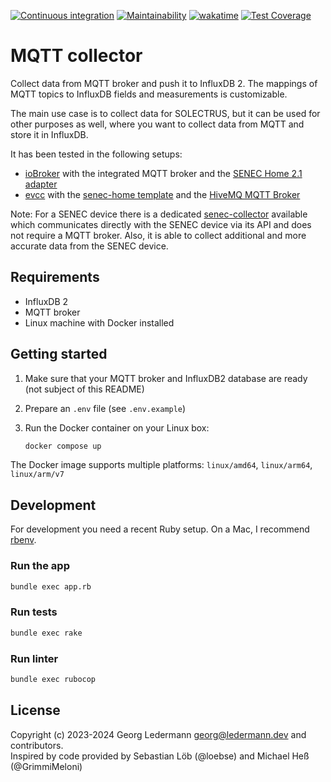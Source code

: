 [![Continuous integration](https://github.com/solectrus/mqtt-collector/actions/workflows/push.yml/badge.svg)](https://github.com/solectrus/mqtt-collector/actions/workflows/push.yml)
[![Maintainability](https://api.codeclimate.com/v1/badges/22171f55998309dcdfe1/maintainability)](https://codeclimate.com/github/solectrus/mqtt-collector/maintainability)
[![wakatime](https://wakatime.com/badge/user/697af4f5-617a-446d-ba58-407e7f3e0243/project/233968fc-9ac5-4c50-952f-ec1a37b3df85.svg)](https://wakatime.com/badge/user/697af4f5-617a-446d-ba58-407e7f3e0243/project/233968fc-9ac5-4c50-952f-ec1a37b3df85)
[![Test Coverage](https://api.codeclimate.com/v1/badges/22171f55998309dcdfe1/test_coverage)](https://codeclimate.com/github/solectrus/mqtt-collector/test_coverage)

# MQTT collector

Collect data from MQTT broker and push it to InfluxDB 2. The mappings of MQTT topics to InfluxDB fields and measurements is customizable.

The main use case is to collect data for SOLECTRUS, but it can be used for other purposes as well, where you want to collect data from MQTT and store it in InfluxDB.

It has been tested in the following setups:

- [ioBroker](https://www.iobroker.net/) with the integrated MQTT broker and the [SENEC Home 2.1 adapter](https://github.com/nobl/ioBroker.senec)
- [evcc](https://evcc.io/) with the [senec-home template](https://github.com/evcc-io/evcc/blob/master/templates/definition/meter/senec-home.yaml) and the [HiveMQ MQTT Broker](https://www.hivemq.com/public-mqtt-broker/)

Note: For a SENEC device there is a dedicated [senec-collector](https://github.com/solectrus/senec-collector) available which communicates directly with the SENEC device via its API and does not require a MQTT broker. Also, it is able to collect additional and more accurate data from the SENEC device.

## Requirements

- InfluxDB 2
- MQTT broker
- Linux machine with Docker installed

## Getting started

1. Make sure that your MQTT broker and InfluxDB2 database are ready (not subject of this README)

2. Prepare an `.env` file (see `.env.example`)

3. Run the Docker container on your Linux box:

   ```bash
   docker compose up
   ```

The Docker image supports multiple platforms: `linux/amd64`, `linux/arm64`, `linux/arm/v7`

## Development

For development you need a recent Ruby setup. On a Mac, I recommend [rbenv](https://github.com/rbenv/rbenv).

### Run the app

```bash
bundle exec app.rb
```

### Run tests

```bash
bundle exec rake
```

### Run linter

```bash
bundle exec rubocop
```

## License

Copyright (c) 2023-2024 Georg Ledermann <georg@ledermann.dev> and contributors.\
Inspired by code provided by Sebastian Löb (@loebse) and Michael Heß (@GrimmiMeloni)
